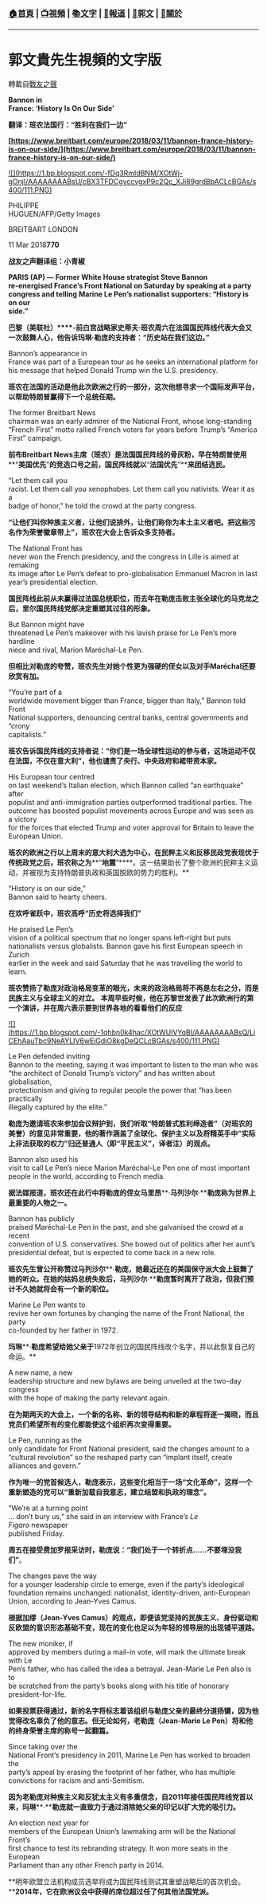 ###  [:house:首頁](https://github.com/ourhimalayas/home) | [:tv:視頻](https://github.com/ourhimalayas/videos) | [:books:文字](https://github.com/ourhimalayas/txt) | [:newspaper:報道](https://github.com/ourhimalayas/news) | [:eagle:郭文](https://github.com/ourhimalayas/guomedia) | [:pray:關於](https://github.com/ourhimalayas/home/tree/master/about)
---
# 郭文貴先生視頻的文字版
轉載自[戰友之聲](http://littleantvoice.blogspot.com)

**Bannon in<br>France: ‘History Is On Our Side’**


**翻译：班农法国行：“胜利在我们一边”**


**[https://www.breitbart.com/europe/2018/03/11/bannon-france-history-is-on-our-side/](https://www.breitbart.com/europe/2018/03/11/bannon-france-history-is-on-our-side/)**




[!\[\](https://1.bp.blogspot.com/-fDq3RmIdBNM/XOtWj-gOnjI/AAAAAAAABsU/cBX3TFDCgyccvgxP9c2Qc_XJi89grdBbACLcBGAs/s400/111.PNG)](https://1.bp.blogspot.com/-fDq3RmIdBNM/XOtWj-gOnjI/AAAAAAAABsU/cBX3TFDCgyccvgxP9c2Qc_XJi89grdBbACLcBGAs/s1600/111.PNG)




PHILIPPE<br>HUGUEN/AFP/Getty Images


BREITBART LONDON


11 Mar 2018**770**


**战友之声翻译组：小青椒**

**PARIS (AP) — Former White House strategist Steve Bannon<br>re-energised France’s Front National on Saturday by speaking at a party<br>congress and telling Marine Le Pen’s nationalist supporters: “History is on our<br>side.”**

**巴黎（美联社）****-****前白宫战略家史蒂夫****·****班农周六在法国国民阵线代表大会又一次鼓舞人心，他告诉玛琳****·****勒庞的支持者：****“****历史站在我们这边。****”**

Bannon’s appearance in<br>France was part of a European tour as he seeks an international platform for<br>his message that helped Donald Trump win the U.S. presidency.

**班农在法国的活动是他此次欧洲之行的一部分，这次他想寻求一个国际发声平台，以帮助特朗普赢得下一个总统任期。**

The former Breitbart News<br>chairman was an early admirer of the National Front, whose long-standing<br>“French First” motto rallied French voters for years before Trump’s “America<br>First” campaign.

**前布****Breitbart News****主席（班农）是法国国民阵线的骨灰粉，早在特朗普使用****“****美国优先****”****的竞选口号之前，国民阵线就以****“****法国优先****”****来团结选民。**

“Let them call you<br>racist. Let them call you xenophobes. Let them call you nativists. Wear it as a<br>badge of honor,” he told the crowd at the party congress.

**“让他们叫你种族主义者，让他们说排外，让他们称你为本土主义者吧。把这些污名作为荣誉徽章带上”，班农在大会上告诉众多支持者。**

The National Front has<br>never won the French presidency, and the congress in Lille is aimed at remaking<br>its image after Le Pen’s defeat to pro-globalisation Emmanuel Macron in last<br>year’s presidential election.

**国民阵线此前从未赢得过法国总统职位，而去年在勒庞击败主张全球化的马克龙之后，里尔国民阵线党部决定重塑其过往的形象。**

But Bannon might have<br>threatened Le Pen’s makeover with his lavish praise for Le Pen’s more hardline<br>niece and rival, Marion Maréchal-Le Pen.

**但相比对勒庞的夸赞，班农先生对她个性更为强硬的侄女以及对手****Maréchal****还要欣赏有加。**

“You’re part of a<br>worldwide movement bigger than France, bigger than Italy,” Bannon told Front<br>National supporters, denouncing central banks, central governments and “crony<br>capitalists.”

**班农告诉国民阵线的支持者说：“你们是一场全球性运动的参与者，这场运动不仅在法国，不仅在意大利”，他也谴责了央行、中央政府和裙带资本家。**

His European tour centred<br>on last weekend’s Italian election, which Bannon called “an earthquake” after<br>populist and anti-immigration parties outperformed traditional parties. The<br>outcome has boosted populist movements across Europe and was seen as a victory<br>for the forces that elected Trump and voter approval for Britain to leave the<br>European Union.

**班农的欧洲之行以上周末的意大利大选为中心，在民粹主义和反移民政党表现优于传统政党之后，班农称之为****“****地震****”****。这一结果助长了整个欧洲的民粹主义运动，并被视为支持特朗普执政和英国脱欧的势力的胜利。**

“History is on our side,”<br>Bannon said to hearty cheers.

**在欢呼雀跃中，班农高呼“历史将选择我们”**

He praised Le Pen’s<br>vision of a political spectrum that no longer spans left-right but puts<br>nationalists versus globalists. Bannon gave his first European speech in Zurich<br>earlier in the week and said Saturday that he was travelling the world to<br>learn.

**班农赞扬了勒庞对政治格局变革的眼光，未来的政治格局将不再是左右之分，而是民族主义与全球主义的对立。** **本周早些时候，他在苏黎世发表了此次欧洲行的第一个演讲，并在周六表示要到世界各地的看看他们的反应**

[!\[\](https://1.bp.blogspot.com/-1qhbn0k4hac/XOtWUlVYqBI/AAAAAAAABsQ/LiCEhAauTbc9NeAYLIV6wEiGdiO8kgDeQCLcBGAs/s400/111.PNG)](https://1.bp.blogspot.com/-1qhbn0k4hac/XOtWUlVYqBI/AAAAAAAABsQ/LiCEhAauTbc9NeAYLIV6wEiGdiO8kgDeQCLcBGAs/s1600/111.PNG)

Le Pen defended inviting<br>Bannon to the meeting, saying it was important to listen to the man who was<br>“the architect of Donald Trump’s victory” and has written about globalisation,<br>protectionism and giving to regular people the power that “has been practically<br>illegally captured by the elite.”

**勒庞为邀请班农来参加会议辩护到，我们听取“特朗普式胜利缔造者”（对班农的美誉）的意见非常重要，他的著作涵盖了全球化、保护主义以及将精英手中“实际上非法获取的权力”归还普通人（即“平民主义”，译者注）的观点。**

Bannon also used his<br>visit to call Le Pen’s niece Marion Maréchal-Le Pen one of most important<br>people in the world, according to French media.

**据法媒报道，班农还在此行中将勒庞的侄女马里昂****·****马列沙尔****·****勒庞称为世界上最重要的人物之一。**

Bannon has publicly<br>praised Maréchal-Le Pen in the past, and she galvanised the crowd at a recent<br>convention of U.S. conservatives. She bowed out of politics after her aunt’s<br>presidential defeat, but is expected to come back in a new role.

**班农先生曾公开称赞过马列沙尔****·****勒庞，她最近还在的美国保守派大会上鼓舞了她的听众。在她的姑妈总统失败后，马列沙尔****·****勒庞暂时离开了政治，但我们预计不久她就将会有一个新的职位。**

Marine Le Pen wants to<br>revive her own fortunes by changing the name of the Front National, the party<br>co-founded by her father in 1972.

**玛琳****·****勒庞希望给她父亲于****1972年创立的国民阵线改个名字，并以此恢复自己的命运。**

A new name, a new<br>leadership structure and new bylaws are being unveiled at the two-day congress<br>with the hope of making the party relevant again.

**在为期两天的大会上，一个新的名称、新的领导结构和新的章程将逐一揭晓，而且党员们希望所有的变化都能使这个组织再次变得重要。**

Le Pen, running as the<br>only candidate for Front National president, said the changes amount to a<br>“cultural revolution” so the reshaped party can “implant itself, create<br>alliances and govern.”

**作为唯一的党首候选人，勒庞表示，这些变化相当于一场“文化革命”，这样一个重新塑造的党可以“重新加载自我意志，建立结盟和执政的理念”。**

“We’re at a turning point<br>… don’t bury us,” she said in an interview with France’s&nbsp;*Le Figaro*&nbsp;newspaper<br>published Friday.


**周五在接受费加罗报采访时，勒庞说：“我们处于一个转折点……不要埋没我们”**。

The changes pave the way<br>for a younger leadership circle to emerge, even if the party’s ideological<br>foundation remains unchanged: nationalist, identity-driven, anti-European<br>Union, according to Jean-Yves Camus.

**根据加缪（****Jean-Yves Camus****）的观点，即便该党坚持的民族主义、身份驱动和反欧盟的意识形态基础不变，现在的变化也足以为年轻的领导层的出现铺平道路。**

The new moniker, if<br>approved by members during a mail-in vote, will mark the ultimate break with Le<br>Pen’s father, who has called the idea a betrayal. Jean-Marie Le Pen also is to<br>be scratched from the party’s books along with his title of honorary<br>president-for-life.

**如果投票获得通过，新的名字将标志着该组织与勒庞父亲的最终分道扬镳，因为他觉得改名辜负了他的意志。但无论如何，老勒庞（****Jean-Marie Le Pen****）将和他的终身荣誉主席的称号一起翻篇。**

Since taking over the<br>National Front’s presidency in 2011, Marine Le Pen has worked to broaden the<br>party’s appeal by erasing the footprint of her father, who has multiple<br>convictions for racism and anti-Semitism.

**因为老勒庞对种族主义和反犹太主义有多重信念，自****2011****年接任国民阵线党首以来，玛琳****·****勒庞就一直致力于通过消除她父亲的印记以扩大党的吸引力。**

An election next year for<br>members of the European Union’s lawmaking arm will be the National Front’s<br>first chance to test its rebranding strategy. It won more seats in the European<br>Parliament than any other French party in 2014.

**明年欧盟立法机构成员选举将成为国民阵线测试其重塑战略后的首次机会。****2014年，它在欧洲议会中获得的席位超过任了何其他法国党派。**